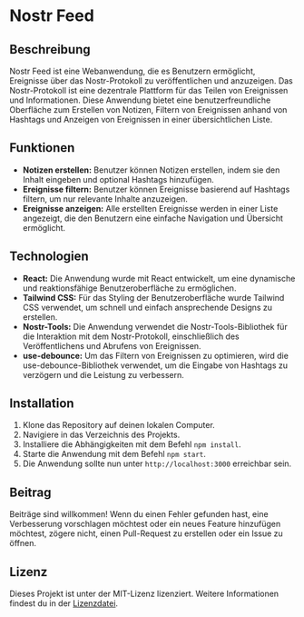 # Nostr Feed

## Beschreibung
Nostr Feed ist eine Webanwendung, die es Benutzern ermöglicht, Ereignisse über das Nostr-Protokoll zu veröffentlichen und anzuzeigen. Das Nostr-Protokoll ist eine dezentrale Plattform für das Teilen von Ereignissen und Informationen. Diese Anwendung bietet eine benutzerfreundliche Oberfläche zum Erstellen von Notizen, Filtern von Ereignissen anhand von Hashtags und Anzeigen von Ereignissen in einer übersichtlichen Liste.

## Funktionen
- **Notizen erstellen:** Benutzer können Notizen erstellen, indem sie den Inhalt eingeben und optional Hashtags hinzufügen.
- **Ereignisse filtern:** Benutzer können Ereignisse basierend auf Hashtags filtern, um nur relevante Inhalte anzuzeigen.
- **Ereignisse anzeigen:** Alle erstellten Ereignisse werden in einer Liste angezeigt, die den Benutzern eine einfache Navigation und Übersicht ermöglicht.

## Technologien
- **React:** Die Anwendung wurde mit React entwickelt, um eine dynamische und reaktionsfähige Benutzeroberfläche zu ermöglichen.
- **Tailwind CSS:** Für das Styling der Benutzeroberfläche wurde Tailwind CSS verwendet, um schnell und einfach ansprechende Designs zu erstellen.
- **Nostr-Tools:** Die Anwendung verwendet die Nostr-Tools-Bibliothek für die Interaktion mit dem Nostr-Protokoll, einschließlich des Veröffentlichens und Abrufens von Ereignissen.
- **use-debounce:** Um das Filtern von Ereignissen zu optimieren, wird die use-debounce-Bibliothek verwendet, um die Eingabe von Hashtags zu verzögern und die Leistung zu verbessern.

## Installation
1. Klone das Repository auf deinen lokalen Computer.
2. Navigiere in das Verzeichnis des Projekts.
3. Installiere die Abhängigkeiten mit dem Befehl `npm install`.
4. Starte die Anwendung mit dem Befehl `npm start`.
5. Die Anwendung sollte nun unter `http://localhost:3000` erreichbar sein.

## Beitrag
Beiträge sind willkommen! Wenn du einen Fehler gefunden hast, eine Verbesserung vorschlagen möchtest oder ein neues Feature hinzufügen möchtest, zögere nicht, einen Pull-Request zu erstellen oder ein Issue zu öffnen.

## Lizenz
Dieses Projekt ist unter der MIT-Lizenz lizenziert. Weitere Informationen findest du in der [Lizenzdatei](LICENSE).
